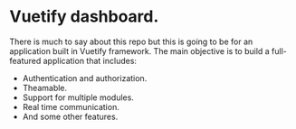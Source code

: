 # Vuetify dashboard.

There is much to say about this repo but this is going to be for an application built in Vuetify framework.
The main objective is to build a full-featured application that includes:

- Authentication and authorization.
- Theamable.
- Support for multiple modules.
- Real time communication.
- And some other features.
